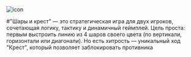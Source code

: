 ![icon](https://github.com/user-attachments/assets/ae4c1f0f-1229-4a59-b0fa-d9f1c4f4d233)

#"Шары и крест" — это стратегическая игра для двух игроков, сочетающая логику, тактику и динамичный геймплей. Цель проста: первым выстроить линию из 4 шаров своего цвета (по вертикали, горизонтали или диагонали). Но есть хитрость — уникальный ход "Крест", который позволяет заблокировать противника
